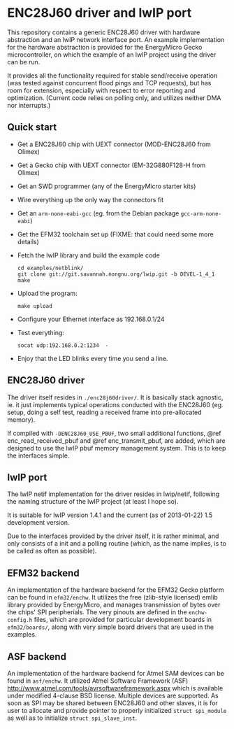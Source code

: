 ENC28J60 driver and lwIP port
=============================

This repository contains a generic ENC28J60 driver with hardware abstraction
and an lwIP network interface port. An example implementation for the hardware
abstraction is provided for the EnergyMicro Gecko microcontroller, on which the
example of an lwIP project using the driver can be run.

It provides all the functionality required for stable send/receive operation
(was tested against concurrent flood pings and TCP requests), but has room for
extension, especially with respect to error reporting and optimization.
(Current code relies on polling only, and utilizes neither DMA nor interrupts.)

Quick start
-----------

* Get a ENC28J60 chip with UEXT connector (MOD-ENC28J60 from Olimex)
* Get a Gecko chip with UEXT connector (EM-32G880F128-H from Olimex)
* Get an SWD programmer (any of the EnergyMicro starter kits)
* Wire everything up the only way the connectors fit
* Get an `arm-none-eabi-gcc` (eg. from the Debian package `gcc-arm-none-eabi`)
* Get the EFM32 toolchain set up (FIXME: that could need some more details)
* Fetch the lwIP library and build the example code

      cd examples/netblink/
      git clone git://git.savannah.nongnu.org/lwip.git -b DEVEL-1_4_1
      make

* Upload the program:

      make upload

* Configure your Ethernet interface as 192.168.0.1/24
* Test everything:

      socat udp:192.168.0.2:1234  -

* Enjoy that the LED blinks every time you send a line.

ENC28J60 driver
---------------

The driver itself resides in `./enc28j60driver/`. It is basically stack
agnostic, ie. it just implements typical operations conducted with the ENC28J60
(eg. setup, doing a self test, reading a received frame into pre-allocated
memory).

If compiled with `-DENC28J60_USE_PBUF`, two small additional functions,
@ref enc_read_received_pbuf and @ref enc_transmit_pbuf, are added, which are
designed to use the lwIP pbuf memory management system. This is to keep the
interfaces simple.

lwIP port
---------

The lwIP netif implementation for the driver resides in lwip/netif, following
the naming structure of the lwIP project (at least I hope so).

It is suitable for lwIP version 1.4.1 and the current (as of 2013-01-22) 1.5
development version.

Due to the interfaces provided by the driver itself, it is rather minimal, and
only consists of a init and a polling routine (which, as the name implies, is
to be called as often as possible).

EFM32 backend
-------------

An implementation of the hardware backend for the EFM32 Gecko platform can be
found in `efm32/enchw`. It utilizes the free (zlib-style licensed) emlib
library provided by EnergyMicro, and manages transmission of bytes over the
chips' SPI peripherials. The very pinouts are defined in the `enchw-config.h`
files, which are provided for particular development boards in `efm32/boards/`,
along with very simple board drivers that are used in the examples.

ASF backend
-----------

An implementation of the hardware backend for Atmel SAM devices can be found in
`asf/enchw`. It utilized Atmel Software Framework (ASF) http://www.atmel.com/tools/avrsoftwareframework.aspx
which is available under modified 4-clause BSD license. Multiple devices are supported.
As soon as SPI may be shared between ENC28J60 and other slaves,
it is for user to allocate and provide pointer to properly initialized `struct spi_module`
as well as to initialize `struct spi_slave_inst`.


